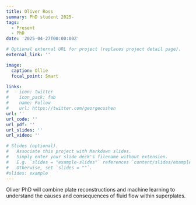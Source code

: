 ```yaml
---
title: Oliver Ross
summary: PhD student 2025-
tags:
  - Present
  - PhD
date: '2025-04-27T00:00:00Z'

# Optional external URL for project (replaces project detail page).
external_link: ''

image:
  caption: Ollie
  focal_point: Smart

links:
#  - icon: twitter
#    icon_pack: fab
#    name: Follow
#    url: https://twitter.com/georgecushen
url: ''
url_code: ''
url_pdf: ''
url_slides: ''
url_video: ''

# Slides (optional).
#   Associate this project with Markdown slides.
#   Simply enter your slide deck's filename without extension.
#   E.g. `slides = "example-slides"` references `content/slides/example-slides.md`.
#   Otherwise, set `slides = ""`.
#slides: example
---
```

Oliver PhD will combine plate reconstructions and machine learning to understand the causes and consequences of fluid flow within superplates.